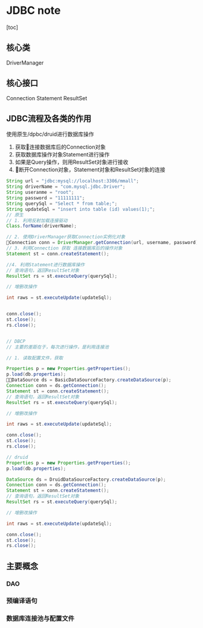 # JDBC note
[toc]
## 核心类

DriverManager

## 核心接口

Connection
Statement
ResultSet



## JDBC流程及各类的作用





使用原生/dpbc/druid进行数据库操作

1. 获取连接数据库后的Connection对象
2. 获取数据库操作对象Statement进行操作
3. 如果是Query操作，则用ResultSet对象进行接收
4. 断开Connection对象，Statement对象和ResultSet对象的连接

```java
String url = "jdbc:mysql://localhost:3306/mmall";
String driverName = "com.mysql.jdbc.Driver";
String useranme = "root";
String password = "11111111";
String querySql = "Select * from table;";
String updateSql = "insert into table (id) values(1);";
// 原生
// 1. 利用反射加载连接驱动
Class.forName(driverName);

// 2. 使用DriverManager获取Connection实例化对象
Connection conn = DriverManager.getConnection(url, username, password);
// 3. 利用Connection 获取 连接数据库后的操作对象
Statement st = conn.createStatement();

//4. 利用Statement进行数据库操作
// 查询语句，返回ResultSet对象
ResultSet rs = st.executeQuery(querySql);

// 增删改操作

int raws = st.executeUpdate(updateSql);


conn.close();
st.close();
rs.close();


// DBCP
// 主要的差距在于，每次进行操作，是利用连接池

// 1. 读取配置文件，获取

Properties p = new Properties.getProperties();
p.load(db.properties);
DataSource ds = BasicDataSourceFactory.createDataSource(p);
Connection conn = ds.getConnection();
Statement st = conn.createStatement();
// 查询语句，返回ResultSet对象
ResultSet rs = st.executeQuery(querySql);

// 增删改操作

int raws = st.executeUpdate(updateSql);

conn.close();
st.close();
rs.close();

// druid
Properties p = new Properties.getProperties();
p.load(db.properties);

DataSource ds = DruidDataSourceFactory.createDataSource(p);
Connection conn = ds.getConnection();
Statement st = conn.createStatement();
// 查询语句，返回ResultSet对象
ResultSet rs = st.executeQuery(querySql);

// 增删改操作

int raws = st.executeUpdate(updateSql);

conn.close();
st.close();
rs.close();

```

## 主要概念

### DAO

### 预编译语句


### 数据库连接池与配置文件
